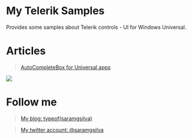 My Telerik Samples
================

Provides some samples about Telerik controls - UI for Windows Universal.


Articles
==

> [AutoCompleteBox for Universal apps](http://wp.me/p4LXhq-J1)

<MTMarkdownOptions output='html4'>
<img  src="http://i2.wp.com/s11.postimg.org/i6068g0nn/image.png?w=584">
</MTMarkdownOptions> 



Follow me
==

> [My blog: typeof(saramgsilva)](http://www.saramgsilva.com/) 

> [My twitter account: @saramgsilva](https://twitter.com/saramgsilva)
